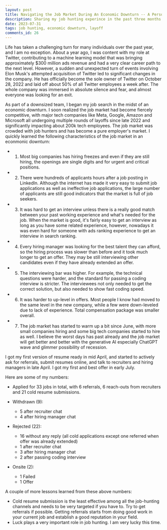 ```yaml
---
layout: post
title: Navigating the Job Market During An Economic Downturn -- A Personal Journey
description: Sharing my job hunting experince in the past three months after impacted by a Twitter layoff
date: 2023-07-31
tags: job hunting, economic downturn, layoff
comments_id: 26
---
```


Life has taken a challenging turn for many individuals over the past year, and I am no exception. About a year ago, I was content with my role at Twitter, contributing to a machine learning model that was bringing approximately $300 million ads revenue and had a very clear career path to the next level. However, a sudden and unexpected turn of events involving Elon Musk's attempted acquisition of Twitter led to significant changes in the company. He has officially become the sole owner of Twitter on October 28, 2022 and laid off about 50% of all Twitter employees a week after. The whole company was immersed in absolute silence and fear, and almost everyone was looking for an exit.

As part of a downsized team, I began my job search in the midst of an economic downturn. I soon realized the job market had become fiercely competitive, with major tech companies like Meta, Google, Amazon and Microsoft all undergoing multiple rounds of layoffs since late 2022 and significantly impacting about 200k tech employees. The job market was crowded with job hunters and has become a pure employer's market. I quickly learned the following characteristics of the job market in an econmonic downturn:

- 1. Most big companies has hiring freezes and even if they are still hiring, the openings are single digits and for urgent and critical positions.
- 2. There were hundreds of applicants hours after a job posting in LinkedIn. Although the internet has made it very easy to submit job applications as well as ineffective job applications, the large number of applicants are still good indicators that the market is full of job seekers.
- 3. It was hard to get an interview unless there is a really good match between your past working experience and what's needed for the job. When the market is good, it's fairly easy to get an interview as long as you have some related experience, however, nowadays it was even hard for someone with ads ranking experience to get an interview in search ranking.
- 4. Every hiring manager was looking for the best talent they can afford, so the hiring process was slower than before and it took much longer to get an offer. They may be still interviewing other candidates even if they have already extended an offer.
- 5. The interviewing bar was higher. For example, the technical questions were harder, and the standard for passing a coding interview is stricter. The interviewees not only needed to get the correct solution, but also needed to show fast coding speed.
- 6. It was harder to up-level in offers. Most people I know had moved to the same level in the new company, while a few were down-leveled due to lack of experience. Total compensation package was smaller overall.
- 7. The job market has started to warm up a bit since June, with more small companies hiring and some big tech companies started to hire as well. I believe the worst days has past already and the job market will get better and better with the generative AI especially ChatGPT wave and glimmer possibility of recession. 

I got my first version of resume ready in mid April, and started to actively ask for referrals, submit resumes online, and talk to recruiters and hiring managers in late April. I got my first and best offer in early July. 

Here are some of my numbers:
- Applied for 33 jobs in total, with 6 referrals, 6 reach-outs from recruiters and 21 cold resume submissions.

- Withdrawn (9): 
    - 5 after recruiter chat
    - 4 after hiring manager chat
- Rejected (22):
    - 16 without any reply (all cold applications except one referred when offer was already extended)
    - 1 after recruiter chat 
    - 3 after hiring manager chat
    - 2 after passing coding interview
- Onsite (2):
    - 1 Failed
    - 1 Offer

A couple of more lessons learned from these above numbers:
- Cold resume submission is the least effective among all the job-hunting channels and needs to be very targeted if you have to. Try to get referrals if possible. Getting referrals starts from doing good work in your current job and establish a good reputation in your field.
- Luck plays a very important role in job hunting. I am very lucky this time. 
